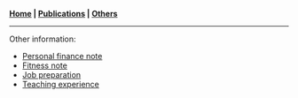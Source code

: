 **[Home](./) \| [Publications](./publications.html) \| [Others](./others.html)**

---

Other information:
- [Personal finance note](./financial.html)
- [Fitness note](./fitness.html)
- [Job preparation](./jobprep.html)
- [Teaching experience](./teaching.html)
